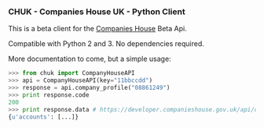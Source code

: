 ### CHUK - Companies House UK - Python Client

This is a beta client for the [Companies House](https://www.gov.uk/government/organisations/companies-house) Beta Api.

Compatible with Python 2 and 3. No dependencies required.

More documentation to come, but a simple usage:

```python
>>> from chuk import CompanyHouseAPI
>>> api = CompanyHouseAPI(key="11bbccdd")
>>> response = api.company_profile("08861249")
>>> print response.code
200
>>> print response.data # https://developer.companieshouse.gov.uk/api/docs/company/company_number/companyProfile-resource.html
{u'accounts': [...]}
```
